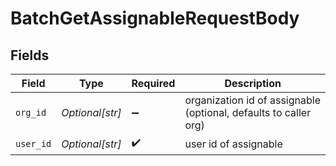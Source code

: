 # BatchGetAssignableRequestBody


## Fields

| Field                                                            | Type                                                             | Required                                                         | Description                                                      |
| ---------------------------------------------------------------- | ---------------------------------------------------------------- | ---------------------------------------------------------------- | ---------------------------------------------------------------- |
| `org_id`                                                         | *Optional[str]*                                                  | :heavy_minus_sign:                                               | organization id of assignable (optional, defaults to caller org) |
| `user_id`                                                        | *Optional[str]*                                                  | :heavy_check_mark:                                               | user id of assignable                                            |